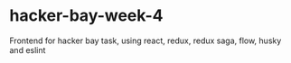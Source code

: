 # hacker-bay-week-4
Frontend for hacker bay task, using react, redux, redux saga, flow, husky and eslint
